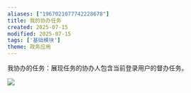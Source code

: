 ```yaml
---
aliases: ["1967021077742228678"]
title: 我的协办任务
created: 2025-07-15
modified: 2025-07-15
tags: ['基础模块']
theme: 政务应用
---
```


我协办的任务：展现任务的协办人包含当前登录用户的督办任务。

![](1acbff7b8dd89674a88a6a552d209264.jpg)